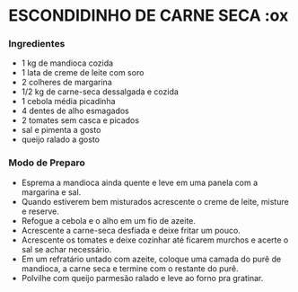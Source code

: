 # ESCONDIDINHO DE CARNE SECA :ox

### Ingredientes

 - 1 kg de mandioca cozida
 - 1 lata de creme de leite com soro
 - 2 colheres de margarina
 - 1/2 kg de carne-seca dessalgada e cozida
 - 1 cebola média picadinha
 - 4 dentes de alho esmagados
 - 2 tomates sem casca e picados
 - sal e pimenta a gosto
 - queijo ralado a gosto
 
 
### Modo de Preparo

 - Esprema a mandioca ainda quente e leve em uma panela com a margarina e sal.
 - Quando estiverem bem misturados acrescente o creme de leite, misture e reserve.
 - Refogue a cebola e o alho em um fio de azeite.
 - Acrescente a carne-seca desfiada e deixe fritar um pouco.
 - Acrescente os tomates e deixe cozinhar até ficarem murchos e acerte o sal se achar necessário.
 - Em um refratário untado com azeite, coloque uma camada do purê de mandioca, a carne seca e termine com o restante do purê.
 - Polvilhe com queijo parmesão ralado e leve ao forno pra gratinar.
